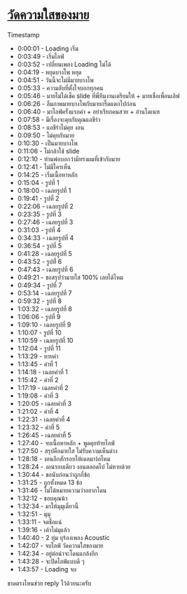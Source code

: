 # [วัดความใสของมาย](https://www.youtube.com/watch?v=gWFSu-d4MVo)

Timestamp

- 0:00:01 - Loading เริ่ม
- 0:03:49 - เริ่มไลฟ์
- 0:03:52 - เปลี่ยนเพลง Loading ไม่ได้
- 0:04:19 - หยุดบางโพ หยุด
- 0:04:51 - วันนี้จะไม่มีมายบางโพ
- 0:05:33 - ความลับที่ตั้งใจบอกทุกคน
- 0:05:46 - มายไม่ได้เช็ค slide ที่พี่ทีมงานเตรียมให้ + มายเชื่อเพื่อนเลิฟ
- 0:06:26 - ลืมภาพมายบางโพกับมายกรี๊ดแตกไปก่อน
- 0:06:40 - มาไลฟ์ครั้งแรกค่า + อย่าเรียกคนสวย + อ่านโดเนท
- 0:07:58 - มีเรื่องจะคุยกับคุณแอชีร่า
- 0:08:53 - แอชีร่าไม่คุย งอน
- 0:09:50 - ไม่คุยกับมาย
- 0:10:30 - เป็นมายบางโพ
- 0:11:06 - ไม่กล้าใช้ slide
- 0:12:10 - ท่านพ่อบอกว่ามีทรงผมที่เข้ากับมาย
- 0:12:41 - ไม่มีใครเห็น
- 0:14:25 - เริ่มเนื้อหาหลัก
- 0:15:04 - รูปที่ 1
- 0:18:00 - เฉลยรูปที่ 1
- 0:19:41 - รูปที่ 2
- 0:22:06 - เฉลยรูปที่ 2
- 0:23:35 - รูปที่ 3
- 0:27:46 - เฉลยรูปที่ 3
- 0:31:03 - รูปที่ 4
- 0:34:33 - เฉลยรูปที่ 4
- 0:36:54 - รูปที่ 5
- 0:41:28 - เฉลยรูปที่ 5
- 0:43:52 - รูปที่่ 6
- 0:47:43 - เฉลยรูปที่ 6
- 0:49:21 - ขอสรุปว่ามายใส 100% เลยได้ไหม
- 0:49:34 - รูปที่ 7
- 0:53:14 - เฉลยรูปที่ 7
- 0:59:32 - รูปที่ 8
- 1:03:32 - เฉลยรูปที่ 8
- 1:06:06 - รูปที่ 9
- 1:09:10 - เฉลยรูปที่ 9
- 1:10:07 - รูปที่ 10
- 1:10:59 - เฉลยรูปที่ 10
- 1:12:04 - รูปที่ 11
- 1:13:29 - ทายคำ
- 1:13:45 - คำที่ 1
- 1:14:18 - เฉลยคำที่ 1
- 1:15:42 - คำที่ 2
- 1:17:19 - เฉลยคำที่ 2
- 1:19:08 - คำที่ 3
- 1:20:05 - เฉลยคำที่ 3
- 1:21:02 - คำที่ 4
- 1:22:31 - เฉลยคำที่ 4
- 1:23:32 - คำที่ 5
- 1:26:45 - เฉลยคำที่ 5
- 1:27:40 - จบเนื้อหาหลัก + พูดคุยท้ายไลฟ์
- 1:27:50 - สรุปคือมายใส ไม่รับความเห็นต่าง
- 1:28:18 - งอนอีกสักรอบให้เดลมาง้อไหม
- 1:28:24 - งอนรอบเดียว งอนตลอดไป ไม่หายด้วย
- 1:30:44 - ขอนับก่อนว่าถูกกี่ข้อ
- 1:31:25 - ถูกทั้งหมด 13 ข้อ
- 1:31:46 - ไม่ได้หมายความว่าอยากโดน
- 1:32:12 - ขอบคุณน้า
- 1:32:34 - มาให้มุมุเดี๋ยวนี้
- 1:32:51 - มุมุ
- 1:33:11 - จดชื่อแน่
- 1:39:16 - เค้าไม่มุแล้ว
- 1:40:40 - 2 ทุ่ม บุร้องเพลง Acoustic
- 1:42:07 - จบไลฟ์ วัดความใสของมาย
- 1:42:34 - อยู่ต่อน่าจะโดนแกล้งอีก
- 1:43:28 - จะปิดไลฟ์แบบดี ๆ
- 1:43:57 - Loading จบ

ขาดตรงไหนช่วย reply ไว้ด้วยนะครับ

